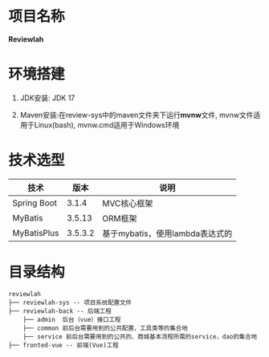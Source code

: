 # 项目名称
**Reviewlah**

# 环境搭建

1. JDK安装: JDK 17

2. Maven安装:在review-sys中的maven文件夹下运行**mvnw**文件,
mvnw文件适用于Linux(bash), mvnw.cmd适用于Windows环境


# 技术选型
| 技术                  | 版本      | 说明                           |
|---------------------|---------|------------------------------|
| Spring Boot         | 3.1.4   | MVC核心框架                      |
| MyBatis             | 3.5.13  | ORM框架                        |
| MyBatisPlus         | 3.5.3.2 | 基于mybatis，使用lambda表达式的       |


# 目录结构

~~~
reviewlah
├── reviewlah-sys -- 项目系统配置文件
├── reviewlah-back -- 后端工程
    ├── admin  后台（vue）接口工程
    ├── common 前后台需要用到的公共配置，工具类等的集合地
    ├── service 前后台需要用到的公共的、商城基本流程所需的service，dao的集合地
├── fronted-vue -- 前端(Vue)工程
~~~
